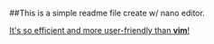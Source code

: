 ##This is a simple readme file create w/ nano editor. 

<u>It's so efficient and more user-friendly than **vim**!</u>


